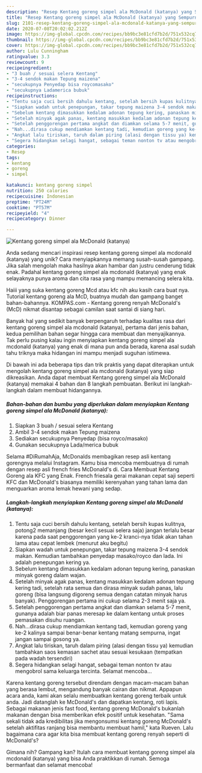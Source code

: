 ```yaml
---
description: "Resep Kentang goreng simpel ala McDonald (katanya) yang Sempurna"
title: "Resep Kentang goreng simpel ala McDonald (katanya) yang Sempurna"
slug: 2101-resep-kentang-goreng-simpel-ala-mcdonald-katanya-yang-sempurna
date: 2020-07-08T20:02:02.212Z
image: https://img-global.cpcdn.com/recipes/bb9bc3e81cfd7b2d/751x532cq70/kentang-goreng-simpel-ala-mcdonald-katanya-foto-resep-utama.jpg
thumbnail: https://img-global.cpcdn.com/recipes/bb9bc3e81cfd7b2d/751x532cq70/kentang-goreng-simpel-ala-mcdonald-katanya-foto-resep-utama.jpg
cover: https://img-global.cpcdn.com/recipes/bb9bc3e81cfd7b2d/751x532cq70/kentang-goreng-simpel-ala-mcdonald-katanya-foto-resep-utama.jpg
author: Lulu Cunningham
ratingvalue: 3.3
reviewcount: 9
recipeingredient:
- "3 buah / sesuai selera Kentang"
- "3-4 sendok makan Tepung maizena"
- "secukupnya Penyedap bisa roycomasako"
- "secukupnya Ladamerica bubuk"
recipeinstructions:
- "Tentu saja cuci bersih dahulu kentang, setelah bersih kupas kulitnya, potong2 memanjang (besar kecil sesuai selera saja) jangan terlalu besar karena pada saat penggorengan yang ke-2 kranci-nya tidak akan tahan lama atau cepat lembek (menurut aku begitu)"
- "Siapkan wadah untuk penepungan, takar tepung maizena 3-4 sendok makan. Kemudian tambahkan penyedap masako/royco dan lada. Ini adalah penepungan kering ya."
- "Sebelum kentang dimasukkan kedalam adonan tepung kering, panaskan minyak goreng dalam wajan."
- "Setelah minyak agak panas, kentang masukkan kedalam adonan tepung kering tadi, setelah rata semua dan dirasa minyak sudah panas, lalu goreng (bisa langsung digoreng semua dengan catatan minyak harus banyak). Penggorengan pertama ini cukup selama 2-3 menit saja ya."
- "Setelah penggorengan pertama angkat dan diamkan selama 5-7 menit, gunanya adalah biar panas meresap ke dalam kentang untuk proses pemasakan disuhu ruangan."
- "Nah...dirasa cukup mendiamkan kentang tadi, kemudian goreng yang ke-2 kalinya sampai benar-benar kentang matang sempurna, ingat jangan sampai gosong ya."
- "Angkat lalu tiriskan, taruh dalam piring (alasi dengan tissu ya) kemudian tambahkan saos kemasan sachet atau sesuai kesukaan (tempatkan pada wadah tersendiri)"
- "Segera hidangkan selagi hangat, sebagai teman nonton tv atau mengobrol sama keluarga tercinta. Selamat mencoba..."
categories:
- Resep
tags:
- kentang
- goreng
- simpel

katakunci: kentang goreng simpel 
nutrition: 250 calories
recipecuisine: Indonesian
preptime: "PT24M"
cooktime: "PT57M"
recipeyield: "4"
recipecategory: Dinner

---
```



![Kentang goreng simpel ala McDonald (katanya)](https://img-global.cpcdn.com/recipes/bb9bc3e81cfd7b2d/751x532cq70/kentang-goreng-simpel-ala-mcdonald-katanya-foto-resep-utama.jpg)

Anda sedang mencari inspirasi resep kentang goreng simpel ala mcdonald (katanya) yang unik? Cara menyiapkannya memang susah-susah gampang. Jika salah mengolah maka hasilnya akan hambar dan justru cenderung tidak enak. Padahal kentang goreng simpel ala mcdonald (katanya) yang enak selayaknya punya aroma dan cita rasa yang mampu memancing selera kita.

Haiii yang suka kentang goreng Mcd atau kfc nih aku kasih cara buat nya. Tutorial kentang goreng ala McD, buatnya mudah dan gampang banget bahan-bahannya. KOMPAS.com - Kentang goreng renyah McDonald&#39;s (McD) nikmat disantap sebagai camilan saat santai di siang hari.

Banyak hal yang sedikit banyak berpengaruh terhadap kualitas rasa dari kentang goreng simpel ala mcdonald (katanya), pertama dari jenis bahan, kedua pemilihan bahan segar hingga cara membuat dan menyajikannya. Tak perlu pusing kalau ingin menyiapkan kentang goreng simpel ala mcdonald (katanya) yang enak di mana pun anda berada, karena asal sudah tahu triknya maka hidangan ini mampu menjadi suguhan istimewa.


Di bawah ini ada beberapa tips dan trik praktis yang dapat diterapkan untuk mengolah kentang goreng simpel ala mcdonald (katanya) yang siap dikreasikan. Anda dapat membuat Kentang goreng simpel ala McDonald (katanya) memakai 4 bahan dan 8 langkah pembuatan. Berikut ini langkah-langkah dalam membuat hidangannya.

<!--inarticleads1-->

##### Bahan-bahan dan bumbu yang diperlukan dalam menyiapkan Kentang goreng simpel ala McDonald (katanya):

1. Siapkan 3 buah / sesuai selera Kentang
1. Ambil 3-4 sendok makan Tepung maizena
1. Sediakan secukupnya Penyedap (bisa royco/masako)
1. Gunakan secukupnya Lada/merica bubuk


Selama #DiRumahAja, McDonalds membagikan resep asli kentang gorengnya melalui Instagram. Kamu bisa mencoba membuatnya di rumah dengan resep asli french fries McDonald&#39;s di. Cara Membuat Kentang Goreng ala KFC yang Enak. French friesala gerai makanan cepat saji seperti KFC dan McDonald&#39;s biasanya memiliki kerenyahan yang tahan lama dan menguarkan aroma lemak hewani yang sedap. 

<!--inarticleads2-->

##### Langkah-langkah menyiapkan Kentang goreng simpel ala McDonald (katanya):

1. Tentu saja cuci bersih dahulu kentang, setelah bersih kupas kulitnya, potong2 memanjang (besar kecil sesuai selera saja) jangan terlalu besar karena pada saat penggorengan yang ke-2 kranci-nya tidak akan tahan lama atau cepat lembek (menurut aku begitu)
1. Siapkan wadah untuk penepungan, takar tepung maizena 3-4 sendok makan. Kemudian tambahkan penyedap masako/royco dan lada. Ini adalah penepungan kering ya.
1. Sebelum kentang dimasukkan kedalam adonan tepung kering, panaskan minyak goreng dalam wajan.
1. Setelah minyak agak panas, kentang masukkan kedalam adonan tepung kering tadi, setelah rata semua dan dirasa minyak sudah panas, lalu goreng (bisa langsung digoreng semua dengan catatan minyak harus banyak). Penggorengan pertama ini cukup selama 2-3 menit saja ya.
1. Setelah penggorengan pertama angkat dan diamkan selama 5-7 menit, gunanya adalah biar panas meresap ke dalam kentang untuk proses pemasakan disuhu ruangan.
1. Nah...dirasa cukup mendiamkan kentang tadi, kemudian goreng yang ke-2 kalinya sampai benar-benar kentang matang sempurna, ingat jangan sampai gosong ya.
1. Angkat lalu tiriskan, taruh dalam piring (alasi dengan tissu ya) kemudian tambahkan saos kemasan sachet atau sesuai kesukaan (tempatkan pada wadah tersendiri)
1. Segera hidangkan selagi hangat, sebagai teman nonton tv atau mengobrol sama keluarga tercinta. Selamat mencoba...


Karena kentang goreng tersebut direndam dengan macam-macam bahan yang berasa lembut, mengandung banyak cairan dan nikmat. Appapun acara anda, kami akan selalu membuatkan kentang goreng terbaik untuk anda. Jadi datanglah ke McDonald&#39;s dan dapatkan kentang, roti lapis. Sebagai makanan jenis fast food, kentang goreng McDonald&#39;s bukanlah makanan dengan bisa memberikan efek positif untuk kesehatan. &#34;Sama sekali tidak ada kredibilitas jika mengonsumsi kentang goreng McDonald&#39;s setelah aktifitas ranjang bisa membantu membuat hamil,&#34; kata Rueven. Lalu bagaimana cara agar kita bisa membuat kentang goreng renyah seperti di McDonald&#39;s? 

Gimana nih? Gampang kan? Itulah cara membuat kentang goreng simpel ala mcdonald (katanya) yang bisa Anda praktikkan di rumah. Semoga bermanfaat dan selamat mencoba!
